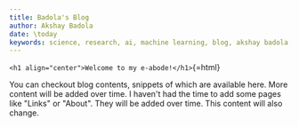 ```yaml
---
title: Badola's Blog
author: Akshay Badola
date: \today
keywords: science, research, ai, machine learning, blog, akshay badola, homepage
---
```


`<h1 align="center">Welcome to my e-abode!</h1>`{=html}

You can checkout blog contents, snippets of which are available here. More
content will be added over time. I haven't had the time to add some pages like
"Links" or "About". They will be added over time. This content will also change.
